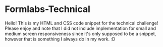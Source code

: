 # Formlabs-Technical

Hello! This is my HTML and CSS code snippet for the technical challenge! Please enjoy and note that I did not include implementation for small and medium screen responsiveness since it's only supposed to be a snippet, however that is something I always do in my work. :D
